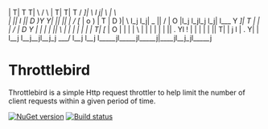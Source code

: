 |      T|  T  T|    \  /   \ |      T|      T| T      /  _]|    \ l    j|    \ |   \  
|      ||  l  ||  D  )Y     Y|      ||      || |     /  [_ |  o  ) |  T |  D  )|    \ 
l_j  l_j|  _  ||    / |  O  |l_j  l_jl_j  l_j| l___ Y    _]|     T |  | |    / |  D  Y
  |  |  |  |  ||    \ |     |  |  |    |  |  |     T|   [_ |  O  | |  | |    \ |     |
  |  |  |  |  ||  .  Yl     !  |  |    |  |  |     ||     T|     | j  l |  .  Y|     |
  l__j  l__j__jl__j\_j \___/   l__j    l__j  l_____jl_____jl_____j|____jl__j\_jl_____j


# Throttlebird
Throttlebird is a simple Http request throttler to help limit the number of client requests within a given period of time.

[![NuGet version](https://badge.fury.io/nu/Throttlebird.svg)](https://badge.fury.io/nu/Throttlebird)  [![Build status](https://ci.appveyor.com/api/projects/status/c2xv4a7fqmfml1qy?svg=true)](https://ci.appveyor.com/project/joelhulen/throttlebird)
